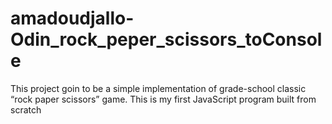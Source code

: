 # amadoudjallo-Odin_rock_peper_scissors_toConsole
This project goin to be a simple implementation of grade-school classic “rock paper scissors” game. This is my first JavaScript program built from scratch
